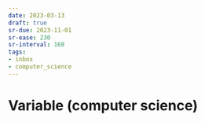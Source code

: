 ```yaml
---
date: 2023-03-13
draft: true
sr-due: 2023-11-01
sr-ease: 230
sr-interval: 168
tags:
- inbox
- computer_science
---
```


# Variable (computer science)